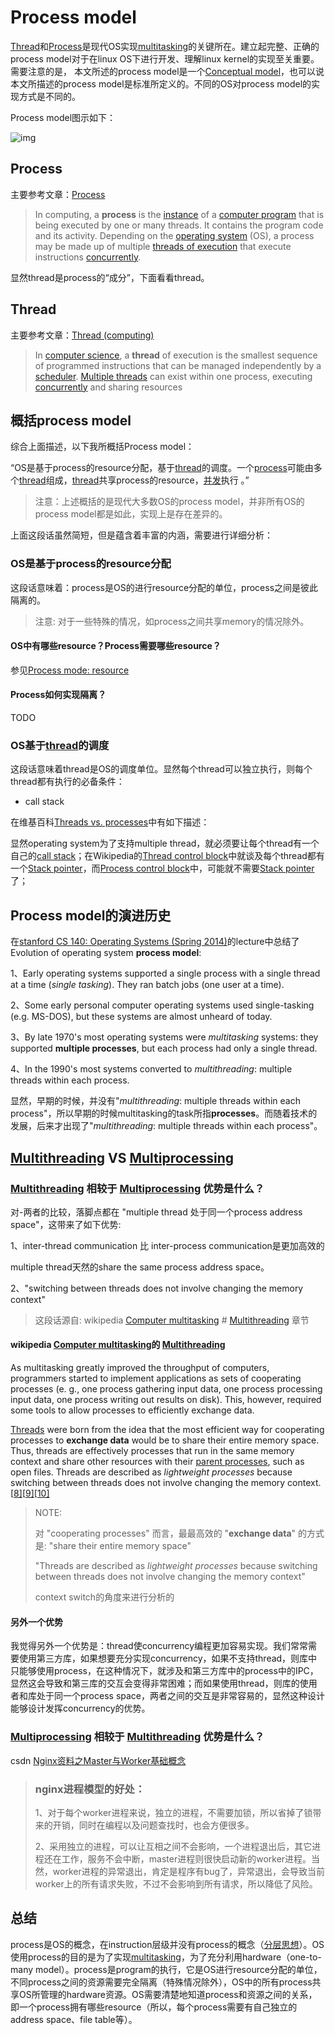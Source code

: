 # Process model

[Thread](https://en.wikipedia.org/wiki/Thread_(computing))和[Process](https://en.wikipedia.org/wiki/Process_(computing))是现代OS实现[multitasking](https://en.wikipedia.org/wiki/Computer_multitasking)的关键所在。建立起完整、正确的process model对于在linux OS下进行开发、理解linux kernel的实现至关重要。需要注意的是， 本文所述的process model是一个[Conceptual model](https://en.wikipedia.org/wiki/Conceptual_model)，也可以说本文所描述的process model是标准所定义的。不同的OS对process model的实现方式是不同的。

Process model图示如下：

![img](https://upload.wikimedia.org/wikipedia/commons/thumb/a/a5/Multithreaded_process.svg/220px-Multithreaded_process.svg.png)





## Process 

主要参考文章：[Process](https://en.wikipedia.org/wiki/Process_(computing)) 

> In computing, a **process** is the [instance](https://en.wikipedia.org/wiki/Instance_(computer_science)) of a [computer program](https://en.wikipedia.org/wiki/Computer_program) that is being executed by one or many threads. It contains the program code and its activity. Depending on the [operating system](https://en.wikipedia.org/wiki/Operating_system) (OS), a process may be made up of multiple [threads of execution](https://en.wikipedia.org/wiki/Thread_(computing)) that execute instructions [concurrently](https://en.wikipedia.org/wiki/Concurrency_(computer_science)).

显然thread是process的“成分”，下面看看thread。

## Thread

主要参考文章：[Thread (computing)](https://en.wikipedia.org/wiki/Thread_(computing))

> In [computer science](https://en.wikipedia.org/wiki/Computer_science), a **thread** of execution is the smallest sequence of programmed instructions that can be managed independently by a [scheduler](https://en.wikipedia.org/wiki/Scheduling_(computing)). [Multiple threads](https://en.wikipedia.org/wiki/Thread_(computing)#Multithreading) can exist within one process, executing [concurrently](https://en.wikipedia.org/wiki/Concurrent_computation) and sharing resources

## 概括process model

综合上面描述，以下我所概括Process model：

“OS是基于process的resource分配，基于[thread](https://en.wikipedia.org/wiki/Thread_(computing))的调度。一个[process](https://en.wikipedia.org/wiki/Process_(computing))可能由多个[thread](https://en.wikipedia.org/wiki/Thread_(computing))组成，[thread](https://en.wikipedia.org/wiki/Thread_(computing))共享process的resource，[并发](https://en.wikipedia.org/wiki/Concurrent_computation)执行 。”

> 注意：上述概括的是现代大多数OS的process model，并非所有OS的process model都是如此，实现上是存在差异的。



上面这段话虽然简短，但是蕴含着丰富的内涵，需要进行详细分析：

### OS是基于process的resource分配

这段话意味着：process是OS的进行resource分配的单位，process之间是彼此隔离的。

> 注意: 对于一些特殊的情况，如process之间共享memory的情况除外。

#### OS中有哪些resource？Process需要哪些resource？

参见[Process mode: resource](./01-Process-model-resource.md)


#### Process如何实现隔离？

TODO

### OS基于[thread](https://en.wikipedia.org/wiki/Thread_(computing))的调度

这段话意味着thread是OS的调度单位。显然每个thread可以独立执行，则每个thread都有执行的必备条件：

- call stack

在维基百科[Threads vs. processes](https://en.wikipedia.org/wiki/Thread_(computing)#Threads_vs._processes)中有如下描述：

显然operating system为了支持multiple thread，就必须要让每个thread有一个自己的[call stack](https://en.wikipedia.org/wiki/Call_stack)；在Wikipedia的[Thread control block](https://en.wikipedia.org/wiki/Thread_control_block)中就谈及每个thread都有一个[Stack pointer](https://en.wikipedia.org/wiki/Stack_pointer)，而[Process control block](https://en.wikipedia.org/wiki/Process_control_block)中，可能就不需要[Stack pointer](https://en.wikipedia.org/wiki/Stack_pointer)了；



## Process model的演进历史

在[stanford CS 140: Operating Systems (Spring 2014)](https://web.stanford.edu/~ouster/cgi-bin/cs140-spring14/index.php)的lecture中总结了Evolution of operating system **process model**:

1、Early operating systems supported a single process with a single thread at a time (*single tasking*). They ran batch jobs (one user at a time).

2、Some early personal computer operating systems used single-tasking (e.g. MS-DOS), but these systems are almost unheard of today.

3、By late 1970's most operating systems were *multitasking* systems: they supported **multiple processes**, but each process had only a single thread.

4、In the 1990's most systems converted to *multithreading*: multiple threads within each process.



显然，早期的时候，并没有"*multithreading*: multiple threads within each process"，所以早期的时候multitasking的task所指**processes**。而随着技术的发展，后来才出现了"*multithreading*: multiple threads within each process"。



## [Multithreading](https://en.wikipedia.org/wiki/Multithreading_(computer_architecture)) VS [Multiprocessing](https://en.wikipedia.org/wiki/Multiprocessing)

### [Multithreading](https://en.wikipedia.org/wiki/Multithreading_(computer_architecture)) 相较于 [Multiprocessing](https://en.wikipedia.org/wiki/Multiprocessing) 优势是什么？

对-两者的比较，落脚点都在 "multiple thread 处于同一个process address space"，这带来了如下优势:

1、inter-thread communication 比 inter-process communication是更加高效的

multiple thread天然的share the same process address space。

2、"switching between threads does not involve changing the memory context"

> 这段话源自: wikipedia [Computer multitasking](https://en.wikipedia.org/wiki/Computer_multitasking) # [Multithreading](https://en.wikipedia.org/wiki/Computer_multitasking#Multithreading) 章节

#### wikipedia [Computer multitasking](https://en.wikipedia.org/wiki/Computer_multitasking)的 [Multithreading](https://en.wikipedia.org/wiki/Computer_multitasking#Multithreading) 

As multitasking greatly improved the throughput of computers, programmers started to implement applications as sets of cooperating processes (e. g., one process gathering input data, one process processing input data, one process writing out results on disk). This, however, required some tools to allow processes to efficiently exchange data.

[Threads](https://en.wanweibaike.com/wiki-Thread_(computer_science)) were born from the idea that the most efficient way for cooperating processes to **exchange data** would be to share their entire memory space. Thus, threads are effectively processes that run in the same memory context and share other resources with their [parent processes](https://en.wanweibaike.com/wiki-Parent_process), such as open files. Threads are described as *lightweight processes* because switching between threads does not involve changing the memory context.[[8\]](https://en.wanweibaike.com/wiki-Multitasking#cite_note-8)[[9\]](https://en.wanweibaike.com/wiki-Multitasking#cite_note-9)[[10\]](https://en.wanweibaike.com/wiki-Multitasking#cite_note-10)

> NOTE: 
>
> 对 "cooperating processes" 而言，最最高效的 "**exchange data**" 的方式是: "share their entire memory space"
>
> "Threads are described as *lightweight processes* because switching between threads does not involve changing the memory context"
>
> context switch的角度来进行分析的



#### 另外一个优势

我觉得另外一个优势是：thread使concurrency编程更加容易实现。我们常常需要使用第三方库，如果想要充分实现concurrency，如果不支持thread，则库中只能够使用process，在这种情况下，就涉及和第三方库中的process中的IPC，显然这会导致和第三库的交互会变得非常困难；而如果使用thread，则库的使用者和库处于同一个process space，两者之间的交互是非常容易的，显然这种设计能够设计发挥concurrency的优势。

### [Multiprocessing](https://en.wikipedia.org/wiki/Multiprocessing) 相较于 [Multithreading](https://en.wikipedia.org/wiki/Multithreading_(computer_architecture)) 优势是什么？

csdn [Nginx资料之Master与Worker基础概念](https://blog.csdn.net/sky6even/article/details/81409800)

> ### nginx进程模型的好处：
>
> 1、对于每个worker进程来说，独立的进程，不需要加锁，所以省掉了锁带来的开销，同时在编程以及问题查找时，也会方便很多。
>
> 2、采用独立的进程，可以让互相之间不会影响，一个进程退出后，其它进程还在工作，服务不会中断，master进程则很快启动新的worker进程。当然，worker进程的异常退出，肯定是程序有bug了，异常退出，会导致当前worker上的所有请求失败，不过不会影响到所有请求，所以降低了风险。



## 总结

process是OS的概念，在instruction层级并没有process的概念（[分层思想](https://dengking.github.io/Post/Abstraction/Abstraction-and-architecture-and-layer/)）。OS使用process的目的是为了实现[multitasking](https://en.wikipedia.org/wiki/Computer_multitasking)，为了充分利用hardware（one-to-many model）。process是program的执行，它是OS进行resource分配的单位，不同process之间的资源需要完全隔离（特殊情况除外），OS中的所有process共享OS所管理的hardware资源。OS需要清楚地知道process和资源之间的关系，即一个process拥有哪些resource（所以，每个process需要有自己独立的address space、file table等）。

